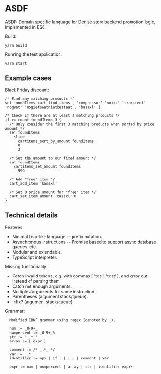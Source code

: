 # ASDF

ASDF: Domain specific language for Denise store backend promotion logic, implemented in ES6.

Build:

```
yarn build
```

Running the test application:

```
yarn start
```

## Example cases

Black Friday discount:

```
/* Find any matching products */
set foundItems cart_find_items [ 'compressor' 'noize' 'transient' 'nogwat' 'nogietswatnietbestaat', 'bassxl' ]

/* Check if there are at least 3 matching products */
if >= count foundItems 3 {
  /* Only consider the first 3 matching products when sorted by price amount */
  set foundItems
    slice
      cartitems_sort_by_amount foundItems
      0
      3
  
  /* Set the amount to our fixed amount */
  set foundItems
    cartitems_set_amount foundItems
      999
  
  /* Add "free" item */
  cart_add_item 'bassxl'
  
  /* Set 0 price amount for "free" item */
  cart_set_item_amount 'bassxl' 0
}
```

## Technical details

Features:

* Minimal Lisp-like language -- prefix notation.
* Asynchronous instructions -- Promise based to support async database queries, etc.
* Modular and extendable.
* TypeScript interpreter.

Missing functionality:

* Catch invalid tokens, e.g. with commas [ 'test', 'test' ], and error out instead of parsing them.
* Catch not enough arguments.
* Multiple #arguments for same instruction.
* Parentheses (argument stack/queue).
* Infix? (argument stack/queue).

Grammar:

```
  Modified EBNF grammar using regex (denoted by _).

  num := _0-9+_
  numpercent := _0-9+_%
  str := '_.*_'
  array := [ expr ]

  comment := /* _.*_ */
  var := _.*_
  identifier := ops | if | { | } | comment | var

  expr := num | numpercent | array | str | identifier expr+
```
